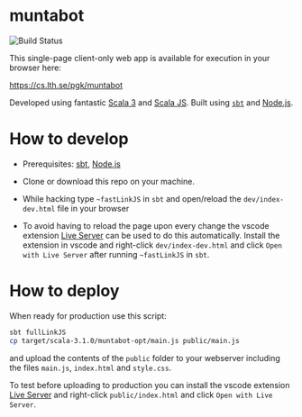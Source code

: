 # muntabot
![Build Status](https://github.com/bjornregnell/muntabot/actions/workflows/ci.yml/badge.svg)

This single-page client-only web app is available for execution in your browser here:

https://cs.lth.se/pgk/muntabot


Developed using fantastic [Scala 3](https://scala-lang.org/) and [Scala JS](https://www.scala-js.org/doc/tutorial/basic/). Built using [`sbt`](https://www.scala-sbt.org/) and [Node.js](https://nodejs.org).

# How to develop

* Prerequisites: [sbt](https://www.scala-sbt.org/1.x/docs/Setup.html), [Node.js](https://nodejs.org/en/download/)

* Clone or download this repo on your machine.

* While hacking type `~fastLinkJS` in `sbt` and open/reload the `dev/index-dev.html` file in your browser

* To avoid having to reload the page upon every change the vscode extension [Live Server](https://marketplace.visualstudio.com/items?itemName=ritwickdey.LiveServer) can be used to do this automatically. Install the extension in vscode and right-click `dev/index-dev.html` and click `Open with Live Server` after running `~fastLinkJS` in `sbt`.

# How to deploy 

When ready for production use this script:

```bash
sbt fullLinkJS
cp target/scala-3.1.0/muntabot-opt/main.js public/main.js

```

and upload the contents of the `public` folder to your webserver including the files `main.js`, `index.html` and `style.css`.

To test before uploading to production you can install the vscode extension [Live Server](https://marketplace.visualstudio.com/items?itemName=ritwickdey.LiveServer) and right-click `public/index.html` and click `Open with Live Server`.